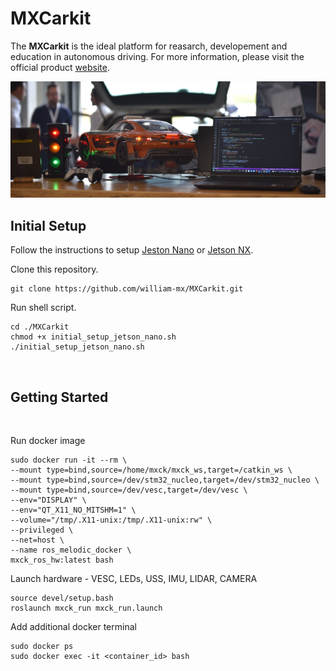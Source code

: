 # MXCarkit

The **MXCarkit** is the ideal platform for reasarch, developement and education in autonomous driving. For more information, please visit the official product [website](https://mdynamix.de/mx-academy-training/mxcarkit/).

<img src="images/mxcarkit_setup.jpeg" title="MXCarkit" width="1000">

</br>

## Initial Setup
Follow the instructions to setup [Jeston Nano](https://developer.nvidia.com/embedded/learn/get-started-jetson-nano-devkit) or [Jetson NX](https://developer.nvidia.com/embedded/learn/get-started-jetson-xavier-nx-devkit).

Clone this repository.
```
git clone https://github.com/william-mx/MXCarkit.git
```

Run shell script.
```
cd ./MXCarkit
chmod +x initial_setup_jetson_nano.sh
./initial_setup_jetson_nano.sh
```



</br>

## Getting Started

</br>

Run docker image
```docker
sudo docker run -it --rm \
--mount type=bind,source=/home/mxck/mxck_ws,target=/catkin_ws \
--mount type=bind,source=/dev/stm32_nucleo,target=/dev/stm32_nucleo \
--mount type=bind,source=/dev/vesc,target=/dev/vesc \
--env="DISPLAY" \
--env="QT_X11_NO_MITSHM=1" \
--volume="/tmp/.X11-unix:/tmp/.X11-unix:rw" \
--privileged \
--net=host \
--name ros_melodic_docker \
mxck_ros_hw:latest bash
```


Launch hardware - VESC, LEDs, USS, IMU, LIDAR, CAMERA

```
source devel/setup.bash
roslaunch mxck_run mxck_run.launch
```

Add additional docker terminal
```
sudo docker ps
sudo docker exec -it <container_id> bash
```